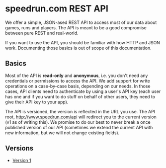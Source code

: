 # speedrun.com REST API

We offer a simple, JSON-ased REST API to access most of our data about games, runs and players. The
API is meant to be a good compromise between pure REST and real-world.

If you want to use the API, you should be familiar with how HTTP and JSON work. Documenting those
basics is out of scope of this documentation.

## Basics

Most of the API is **read-only** and **anonymous**, i.e. you don't need any credentials or
permissions to access the API. We add support for write operations on a case-by-case basis,
depending on our needs. In those cases, API clients need to authenticate by using a user's API key
(each user has one and if you want to do stuff on behalf of other users, they need to give their
API key to your app).

The API is versioned, the version is reflected in the URL you use. The API root,
http://www.speedrun.com/api will redirect you to the current version (v1 as of writing this). We
promise to do our best to never break a once published version of our API (sometimes we extend the
current API with new information, but we will not change existing fields).

## Versions

* [Version 1](https://github.com/speedruncom/api/tree/master/version1)
